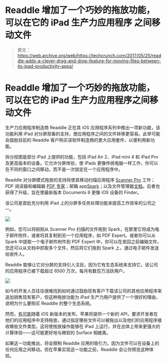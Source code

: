 # Readdle 增加了一个巧妙的拖放功能，可以在它的 iPad 生产力应用程序 之间移动文件

> 原文：<https://web.archive.org/web/https://techcrunch.com/2017/05/25/readdle-adds-a-clever-drag-and-drop-feature-for-moving-files-between-its-ipad-productivity-apps/>

# Readdle 增加了一个巧妙的拖放功能，可以在它的 iPad 生产力应用程序之间移动文件

生产力应用程序制造商 Readdle 正在其 iOS 应用程序系列中推出一项新功能，该功能利用 iPad 对分屏观看的支持，使应用程序之间的文件转移更容易。此举可能会鼓励目前的 Readdle 客户购买该软件制造商的更大应用套件，以便利用新功能。

拆分视图是部分 iPad 上提供的功能，包括 iPad Air 2、iPad mini 4 和 iPad Pro 及更高版本的设备。它允许分屏体验，使 iPads 更像传统电脑一样工作，你可以在不同的窗口之间移动，而不是一次锁定在一个应用程序中。

Readdle 对分屏模式拖放的支持将使其移动扫描应用程序 [Scanner Pro](https://web.archive.org/web/20230225054318/https://itunes.apple.com/us/app/scanner-pro-pdf-document-scanner-app-with-ocr/id333710667?mt=8) 工作；PDF 阅读器和编辑器 [PDF 专家](https://web.archive.org/web/20230225054318/https://itunes.apple.com/us/app/pdf-expert-6-read-annotate-edit-pdf-documents/id743974925?mt=8)；邮箱 app[Spark](https://web.archive.org/web/20230225054318/https://itunes.apple.com/us/app/spark-love-your-email-again/id997102246?mt=8)；以及文件管理器[文档](https://web.archive.org/web/20230225054318/https://itunes.apple.com/us/app/documents-5-file-manager-pdf-reader-and-browser/id364901807?mt=8)。后者也获得了升级，旨在使最新版本 Documents 6 更像 iOS 设备的 Finder。

该公司是首批充分利用 iPad 上的分屏多任务处理功能来提高工作效率的公司之一。

![](img/93b4f897c730845f620544719b72083a.png)

例如，您可以将刚刚从 Scanner Pro 扫描的文件拖到 Spark，在那里它将成为电子邮件附件，或者将其复制到另一个应用程序，如 PDF Expert。或者你可以从 Spark 中提取一个电子邮件附件到 PDF Expert 中，你可以在发回之前编辑文件。您还可以从文档中抓取多个文件，然后将它们拖到 Spark 上，通过电子邮件发送给收件人。

Readdle 能够让它对分屏的支持引人注目，因为它有生态系统来支持它。该公司的应用程序已被下载超过 6500 万次，每月有数百万活跃用户。

![](img/a3ad1041b557b0c364bbea36df81d0eb.png)

如今的开发人员往往很难找到如何通过鼓励现有客户下载该公司的其他应用程序来追加销售现有客户，但这种拖放功能为 iPad 生产力用户提供了一个很好的理由，说明为什么要购买 Readdle 的整个生态系统。

然而，[有可能](https://web.archive.org/web/20230225054318/https://www.macstories.net/stories/ios-11-ipad-wishes-and-concept-video/)随着 iOS 新版本的发布，苹果将提供一个新的 API，要求开发者在他们的应用程序中支持拖放，通过指定哪些文件可以被拖出以及他们的应用程序接收哪些文件类型。这将使拖放操作能够在 iPad 上运行，并在总体上带来更强大的计算体验——这可能更好地与微软的 Surface 相媲美。

如果这一功能推出，将会限制 Readdle 应用的吸引力，因为文件可以在设备上的任何应用之间移动。但在苹果实现这一功能之前，Readdle 会让你预览这种体验。